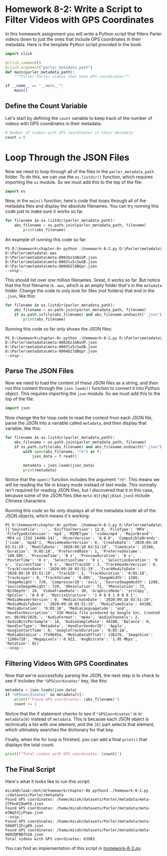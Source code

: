 # Homework 8-2: Write a Script to Filter Videos with GPS Coordinates

In this homework assignment you will write a Python script that filters Parler videos down to just the ones that include GPS coordinates in their metadata. Here is the template Python script provided in the book:

```python
import click

@click.command()
@click.argument("parler_metadata_path")
def main(parler_metadata_path):
    """Filter Parler videos that have GPS coordinates"""

if __name__ == "__main__":
    main()
```

## Define the Count Variable

Let's start by defining the `count` variable to keep track of the number of videos with GPS coordinates in their metadata:

```python
# Number of videos with GPS coordinates in their metadata
count = 0
```

# Loop Through the JSON Files

Now we need to loop through all of the files in the `parler_metadata_path` folder. To do this, we can use the `os.listdir()` function, which requires importing the `os` module. So we must add this to the top of the file:

```python
import os
```

Now, in the `main()` function, here's code that loops through all of the metadata files and display the absolute filenames. You can try running this code just to make sure it works so far.

```python
for filename in os.listdir(parler_metadata_path):
    abs_filename = os.path.join(parler_metadata_path, filename)
        print(abs_filename)
```

An example of running this code so far:

```
PS D:\homework\chapter-8> python .\homework-8-2.py D:\Parler\metadata\
D:\Parler\metadata\.aws
D:\Parler\metadata\meta-0002bz1GNsUP.json
D:\Parler\metadata\meta-0003lx5cSwSB.json
D:\Parler\metadata\meta-0004D2lOBGpr.json
--snip--
```

This should list over one million filenames. Great, it works so far. But notice that the first filename is `.aws`, which is an empty folder that's in the `metadata` folder. Change the code to only look for files (not folders) that end in the `.json`, like this:

```python
for filename in os.listdir(parler_metadata_path):
    abs_filename = os.path.join(parler_metadata_path, filename)
    if os.path.isfile(abs_filename) and abs_filename.endswith(".json"):
        print(abs_filename)
```

Running this code so far only shows the JSON files:

```
PS D:\homework\chapter-8> python .\homework-8-2.py D:\Parler\metadata\
D:\Parler\metadata\meta-0002bz1GNsUP.json
D:\Parler\metadata\meta-0003lx5cSwSB.json
D:\Parler\metadata\meta-0004D2lOBGpr.json
--snip--
```

## Parse The JSON Files

Now we need to load the content of these JSON files as a string, and then run this content through the `json.loads()` function to convert it into Python object. This requires importing the `json` module. So we must add this to the top of the file:

```python
import json
```

Now change the for loop code to read the content from each JSON file, parse the JSON into a variable called `metadata`, and then display that variable, like this:

```python
for filename in os.listdir(parler_metadata_path):
    abs_filename = os.path.join(parler_metadata_path, filename)
    if os.path.isfile(abs_filename) and abs_filename.endswith(".json"):
        with open(abs_filename, "rb") as f:
            json_data = f.read()

        metadata = json.loads(json_data)
        print(metadata)
```

Notice that the `open()` function includes the argument `"rb"`. This means we will be reading the file in binary mode instead of text mode. This normally isn't required for reading JSON files, but I discovered that it in this case, because some of the JSON files (like `meta-01tjNglj83ad.json`) include Chinese characters.

Running this code so far only displays all of the metadata inside all of the JSON objects, which means it's working:

```
PS D:\homework\chapter-8> python .\homework-8-2.py D:\Parler\metadata\
[{'SourceFile': '-', 'ExifToolVersion': 12.0, 'FileType': 'MP4', 'FileTypeExtension': 'mp4', 'MIMEType': 'video/mp4', 'MajorBrand': 'MP4 v2 [ISO 14496-14]', 'MinorVersion': '0.0.0', 'CompatibleBrands': ['isom', 'mp42'], 'MovieHeaderVersion': 0, 'CreateDate': '2020:09:10 03:51:19', 'ModifyDate': '2020:09:10 03:51:19', 'TimeScale': 15360, 'Duration': '0:05:18', 'PreferredRate': 1, 'PreferredVolume': '100.00%', 'PreviewTime': '0 s', 'PreviewDuration': '0 s', 'PosterTime': '0 s', 'SelectionTime': '0 s', 'SelectionDuration': '0 s', 'CurrentTime': '0 s', 'NextTrackID': 3, 'TrackHeaderVersion': 0, 'TrackCreateDate': '2020:09:10 03:51:19', 'TrackModifyDate': '2020:09:10 03:51:19', 'TrackID': 1, 'TrackDuration': '0:05:18', 'TrackLayer': 0, 'TrackVolume': '0.00%', 'ImageWidth': 1280, 'ImageHeight': 720, 'CompressorID': 'avc1', 'SourceImageWidth': 1280, 'SourceImageHeight': 720, 'XResolution': 72, 'YResolution': 72, 'BitDepth': 24, 'VideoFrameRate': 30, 'GraphicsMode': 'srcCopy', 'OpColor': '0 0 0', 'MatrixStructure': '1 0 0 0 1 0 0 0 1', 'MediaHeaderVersion': 0, 'MediaCreateDate': '2020:09:10 03:51:19', 'MediaModifyDate': '2020:09:10 03:51:19', 'MediaTimeScale': 44100, 'MediaDuration': '0:05:18', 'MediaLanguageCode': 'und', 'HandlerDescription': 'ISO Media file produced by Google Inc. Created on: 09/09/2020.', 'AudioFormat': 'mp4a', 'AudioChannels': 2, 'AudioBitsPerSample': 16, 'AudioSampleRate': 44100, 'Balance': 0, 'HandlerType': 'Metadata', 'HandlerVendorID': 'Apple', 'GoogleStartTime': 0, 'GoogleTrackDuration': '0:05:18', 'MediaDataSize': 77496454, 'MediaDataOffset': 136276, 'ImageSize': '1280x720', 'Megapixels': 0.922, 'AvgBitrate': '1.95 Mbps', 'Rotation': 0}]
--snip--
```

## Filtering Videos With GPS Coordinates

Now that we're successfully parsing the JSON, the next step is to check to see if includes the `"GPSCoordinates"` key, like this:

```python
metadata = json.loads(json_data)
if "GPSCoordinates" in metadata[0]:
    print(f"Found GPS coordinates: {abs_filename}")
    count += 1
```

Notice that the if statement checks to see if `"GPSCoordinates"` is in `metadata[0]` instead of `metadata`. This is because each JSON object is technically a list with one element, and the `[0]` part selects that element, which ultimately searches the dictionary for that key.

Finally, when the for loop is finished, you can add a final `print()` that displays the total count.

```python
print(f"Total videos with GPS coordinates: {count}")
```

## The Final Script

Here's what it looks like to run this script:

```
micah@cloak:/mnt/d/homework/chapter-8$ python3 ./homework-8-2.py ~/datasets/Parler/metadata
Found GPS coordinates: /home/micah/datasets/Parler/metadata/meta-27PknKIOwHt6.json
Found GPS coordinates: /home/micah/datasets/Parler/metadata/meta-m3Wq53jjPnpw.json
--snip--
Found GPS coordinates: /home/micah/datasets/Parler/metadata/meta-50A0Fl2Fcg89.json
Found GPS coordinates: /home/micah/datasets/Parler/metadata/meta-H89ZQPBBfhZA.json
Total videos with GPS coordinates: 63983
```

You can find an implementation of this script in [homework-8-2.py](./homework-8-2.py).
